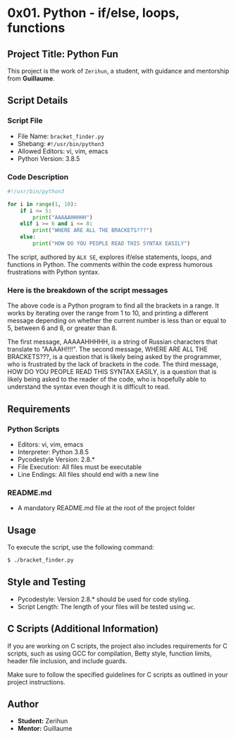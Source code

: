 # 0x01. Python - if/else, loops, functions

## Project Title: Python Fun

This project is the work of `Zerihun`, a student, with guidance and mentorship from **Guillaume**.

## Script Details

### Script File
- File Name: `bracket_finder.py`
- Shebang: `#!/usr/bin/python3`
- Allowed Editors: vi, vim, emacs
- Python Version: 3.8.5

### Code Description

```python
#!/usr/bin/python3

for i in range(1, 10):
    if i <= 5:
        print("AAAAАННННН")
    elif i >= 6 and i <= 8:
        print("WHERE ARE ALL THE BRACKETS???")
    else:
        print("HOW DO YOU PEOPLE READ THIS SYNTAX EASILY")
```

The script, authored by `ALX SE`, explores if/else statements, loops, and functions in Python. The comments within the code express humorous frustrations with Python syntax.

### Here is the breakdown of the script messages
The above code is a Python program to find all the brackets in a range. It works by iterating over the range from 1 to 10, and printing a different message depending on whether the current number is less than or equal to 5, between 6 and 8, or greater than 8.

The first message, AAAAАННННН, is a string of Russian characters that translate to "AAAAH!!!!". The second message, WHERE ARE ALL THE BRACKETS???, is a question that is likely being asked by the programmer, who is frustrated by the lack of brackets in the code. The third message, HOW DO YOU PEOPLE READ THIS SYNTAX EASILY, is a question that is likely being asked to the reader of the code, who is hopefully able to understand the syntax even though it is difficult to read.

## Requirements

### Python Scripts
- Editors: vi, vim, emacs
- Interpreter: Python 3.8.5
- Pycodestyle Version: 2.8.*
- File Execution: All files must be executable
- Line Endings: All files should end with a new line

### README.md
- A mandatory README.md file at the root of the project folder

## Usage

To execute the script, use the following command:

```bash
$ ./bracket_finder.py
```

## Style and Testing

- Pycodestyle: Version 2.8.* should be used for code styling.
- Script Length: The length of your files will be tested using `wc`.

## C Scripts (Additional Information)

If you are working on C scripts, the project also includes requirements for C scripts, such as using GCC for compilation, Betty style, function limits, header file inclusion, and include guards.

Make sure to follow the specified guidelines for C scripts as outlined in your project instructions.

## Author

- **Student:** Zerihun
- **Mentor:** Guillaume

